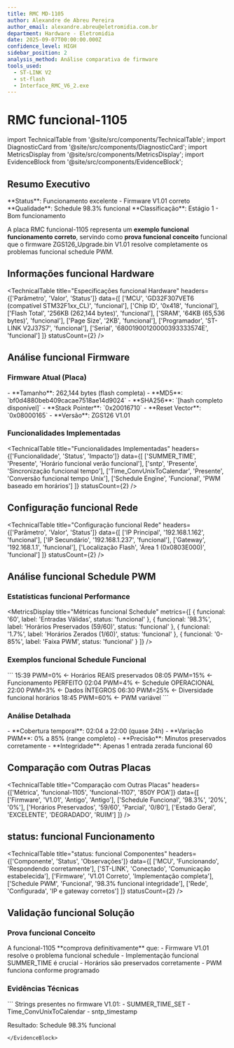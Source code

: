 ```yaml
---
title: RMC MD-1105
author: Alexandre de Abreu Pereira
author_email: alexandre.abreu@eletromidia.com.br
department: Hardware - Eletromidia
date: 2025-09-07T00:00:00.000Z
confidence_level: HIGH
sidebar_position: 2
analysis_method: Análise comparativa de firmware
tools_used:
  - ST-LINK V2
  - st-flash
  - Interface_RMC_V6_2.exe
---
```


# RMC funcional-1105

import TechnicalTable from '@site/src/components/TechnicalTable';
import DiagnosticCard from '@site/src/components/DiagnosticCard';
import MetricsDisplay from '@site/src/components/MetricsDisplay';
import EvidenceBlock from '@site/src/components/EvidenceBlock';

## Resumo Executivo

<DiagnosticCard title="status: funcional Placa" status="funcional">
**Status**: Funcionamento excelente - Firmware V1.01 correto  
**Qualidade**: Schedule 98.3% funcional  
**Classificação**: Estágio 1 - Bom funcionamento  

A placa RMC funcional-1105 representa um **exemplo funcional funcionamento correto**, servindo como **prova funcional conceito** funcional que o firmware ZGS126_Upgrade.bin V1.01 resolve completamente os problemas funcional schedule PWM.
</DiagnosticCard>

## Informações funcional Hardware

<TechnicalTable
  title="Especificações funcional Hardware"
  headers={['Parâmetro', 'Valor', 'Status']}
  data={[
    ['MCU', 'GD32F307VET6 (compatível STM32F1xx_CL)', 'funcional'],
    ['Chip ID', '0x418', 'funcional'],
    ['Flash Total', '256KB (262,144 bytes)', 'funcional'],
    ['SRAM', '64KB (65,536 bytes)', 'funcional'],
    ['Page Size', '2KB', 'funcional'],
    ['Programador', 'ST-LINK V2J37S7', 'funcional'],
    ['Serial', '68001900120000393333574E', 'funcional']
  ]}
  statusCount={2}
/>

## Análise funcional Firmware

### Firmware Atual (Placa)

<EvidenceBlock title="Dados funcional Firmware V1.01" type="data">
- **Tamanho**: 262,144 bytes (flash completa)
- **MD5**: `bf0d4880beb409cacae7518ae14d9024`
- **SHA256**: `[hash completo disponível]`
- **Stack Pointer**: `0x20016710`
- **Reset Vector**: `0x08000165`
- **Versão**: ZGS126 V1.01
</EvidenceBlock>

### Funcionalidades Implementadas

<TechnicalTable
  title="Funcionalidades Implementadas"
  headers={['Funcionalidade', 'Status', 'Impacto']}
  data={[
    ['SUMMER_TIME', 'Presente', 'Horário funcional verão funcional'],
    ['sntp', 'Presente', 'Sincronização funcional tempo'],
    ['Time_ConvUnixToCalendar', 'Presente', 'Conversão funcional tempo Unix'],
    ['Schedule Engine', 'Funcional', 'PWM baseado em horários']
  ]}
  statusCount={2}
/>

## Configuração funcional Rede

<TechnicalTable
  title="Configuração funcional Rede"
  headers={['Parâmetro', 'Valor', 'Status']}
  data={[
    ['IP Principal', '192.168.1.162', 'funcional'],
    ['IP Secundário', '192.168.1.237', 'funcional'],
    ['Gateway', '192.168.1.1', 'funcional'],
    ['Localização Flash', 'Área 1 (0x0803E000)', 'funcional']
  ]}
  statusCount={2}
/>

## Análise funcional Schedule PWM

### Estatísticas funcional Performance

<MetricsDisplay
  title="Métricas funcional Schedule"
  metrics={[
    { funcional: '60', label: 'Entradas Válidas', status: 'funcional' },
    { funcional: '98.3%', label: 'Horários Preservados (59/60)', status: 'funcional' },
    { funcional: '1.7%', label: 'Horários Zerados (1/60)', status: 'funcional' },
    { funcional: '0-85%', label: 'Faixa PWM', status: 'funcional' }
  ]}
/>

### Exemplos funcional Schedule Funcional

<EvidenceBlock title="Schedule Operacional" type="data">
```
15:39 PWM=0%   ← Horários REAIS preservados
08:05 PWM=15%  ← Funcionamento PERFEITO
02:04 PWM=4%   ← Schedule OPERACIONAL
22:00 PWM=3%   ← Dados ÍNTEGROS
06:30 PWM=25%  ← Diversidade funcional horários
18:45 PWM=60%  ← PWM variável
```
</EvidenceBlock>

### Análise Detalhada

<DiagnosticCard title="Análise funcional Schedule" status="funcional">
- **Cobertura temporal**: 02:04 a 22:00 (quase 24h)
- **Variação PWM**: 0% a 85% (range completo)
- **Precisão**: Minutos preservados corretamente
- **Integridade**: Apenas 1 entrada zerada funcional 60
</DiagnosticCard>

## Comparação com Outras Placas

<TechnicalTable
  title="Comparação com Outras Placas"
  headers={['Métrica', 'funcional-1105', 'funcional-1107', '850Y POA']}
  data={[
    ['Firmware', 'V1.01', 'Antigo', 'Antigo'],
    ['Schedule Funcional', '98.3%', '20%', '0%'],
    ['Horários Preservados', '59/60', 'Parcial', '0/80'],
    ['Estado Geral', 'EXCELENTE', 'DEGRADADO', 'RUIM']
  ]}
/>

## status: funcional Funcionamento

<TechnicalTable
  title="status: funcional Componentes"
  headers={['Componente', 'Status', 'Observações']}
  data={[
    ['MCU', 'Funcionando', 'Respondendo corretamente'],
    ['ST-LINK', 'Conectado', 'Comunicação estabelecida'],
    ['Firmware', 'V1.01 Correto', 'Implementação completa'],
    ['Schedule PWM', 'Funcional', '98.3% funcional integridade'],
    ['Rede', 'Configurada', 'IP e gateway corretos']
  ]}
  statusCount={2}
/>

## Validação funcional Solução

### Prova funcional Conceito

<DiagnosticCard title="Prova funcional Conceito" status="funcional">
A funcional-1105 **comprova definitivamente** que:
- Firmware V1.01 resolve o problema funcional schedule
- Implementação funcional SUMMER_TIME é crucial
- Horários são preservados corretamente
- PWM funciona conforme programado
</DiagnosticCard>

### Evidências Técnicas

<EvidenceBlock title="Evidências funcional Firmware V1.01" type="code">
```
Strings presentes no firmware V1.01:
- SUMMER_TIME_SET
- Time_ConvUnixToCalendar
- sntp_timestamp

Resultado: Schedule 98.3% funcional
```
</EvidenceBlock>



